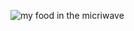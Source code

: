 
![my food in the micriwave](https://github.com/lilz0rinn/KEY-GENERATOR/assets/107152574/4ae6d742-35b1-42be-9fa8-7225edec97b5)

